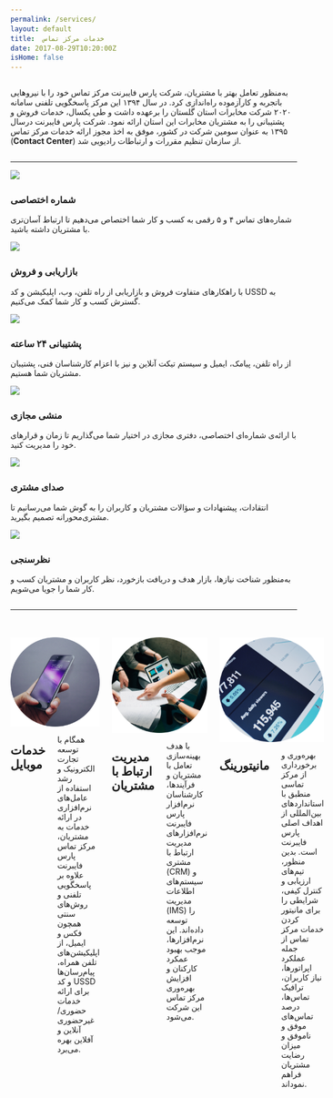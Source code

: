 ```yaml
---
permalink: /services/
layout: default
title:  خدمات مرکز تماس
date: 2017-08-29T10:20:00Z
isHome: false
---
```

<div class="row columns">
    <p>به‌منظور تعامل بهتر با مشتریان، شرکت پارس فایبرنت مرکز تماس خود را با نیروهایی باتجربه و کارآزموده راه‌اندازی کرد. در سال ۱۳۹۴ این مرکز پاسخگویی تلفنی سامانه ۲۰۲۰ شرکت مخابرات استان گلستان را برعهده داشت و طی یکسال، خدمات فروش و پشتیبانی را به مشتریان مخابرات این استان ارائه نمود. شرکت پارس فایبرنت درسال ۱۳۹۵ به عنوان سومین شرکت در کشور، موفق به اخذ مجوز ارائه خدمات مرکز تماس (<strong>Contact Center</strong>) از سازمان تنظیم مقررات و ارتباطات رادیویی شد.</p>
</div>

<div class="row column"><hr class="dotted"></div>

<div class="row small-up-1 medium-up-2 large-up-3 text-center services-callouts">
    <div class="column column-block service-mascot">
        <img src="../assets/img/specific-number.svg">
        <h3 class="feature-block-header">شماره اختصاصی</h3>
        <p>شماره‌های تماس ۴ و ۵ رقمی به کسب و کار شما اختصاص می‌دهیم تا ارتباط آسان‌تری با مشتریان داشته باشید.</p>
    </div>
    <div class="column column-block service-mascot">
        <img src="../assets/img/marketing-sales.svg">
        <h3 class="feature-block-header">بازاریابی و فروش</h3>
        <p>با راهکارهای متفاوت فروش و بازاریابی از راه تلفن، وب، اپلیکیشن و کد USSD به گسترش کسب و کار شما کمک می‌کنیم.</p>
    </div>
    <div class="column column-block service-mascot">
        <img src="../assets/img/support.svg">
        <h3 class="feature-block-header">پشتیبانی ۲۴ ساعته</h3>
        <p>از راه تلفن، پیامک، ایمیل و سیستم تیکت آنلاین و نیز با اعزام کارشناسان فنی، پشتیبان مشتریان شما هستیم.</p>
    </div>
    <div class="column column-block service-mascot">
        <img src="../assets/img/virtual-assistant.svg">
        <h3 class="feature-block-header">منشی مجازی</h3>
        <p>با ارائه‌ی شماره‌ای اختصاصی، دفتری مجازی در اختیار شما می‌گذاریم تا زمان و قرارهای خود را مدیریت کنید.</p>
    </div>
    <div class="column column-block service-mascot">
        <img src="../assets/img/customer-voice.svg">
        <h3 class="feature-block-header">صدای مشتری</h3>
        <p>انتقادات،‌ پیشنهادات و سؤالات مشتریان و کاربران را به گوش شما می‌رسانیم تا مشتری‌محورانه تصمیم بگیرید.</p>
    </div>
    <div class="column column-block service-mascot">
        <img src="../assets/img/survey.svg">
        <h3 class="feature-block-header">نظرسنجی</h3>
        <p>به‌منظور شناخت نیازها، بازار هدف و دریافت بازخورد، نظر کاربران و مشتریان کسب و کار شما را جویا می‌شویم.</p>
    </div>
</div>

<div class="row column"><hr class="dotted"><br><br></div>

<div class="row services-callouts">
    <div class="medium-10 columns medium-centered">
        <div class="large-feature">
            <div class="row">
                <div class="medium-3 medium-push-8 columns">
                    <img src="../assets/img/services-mobile.png">
                </div>
                <div class="medium-6 medium-pull-4 columns">
                    <h2 class="large-feature-header">خدمات موبایل</h2>
                    <!-- <h4 class="subheader">لورم ایپسوم متن ساختگی با تولید سادگی</h4> -->
                    <p>همگام با توسعه تجارت الکترونیک و رشد استفاده از عامل‌های نرم‌افزاری در ارائه خدمات به مشتریان، مرکز تماس پارس فایبرنت علاوه بر پاسخگویی تلفنی و روش‌های سنتی همچون فکس و ایمیل، از اپلیکیشن‌های تلفن همراه، پیام‌رسان‌ها و کد USSD برای ارائه‌ خدمات حضوری/غیرحضوری آنلاین و آفلاین بهره می‌برد.</p>
                </div>
            </div>
        </div>
        <div class="large-feature">
            <div class="row">
                <div class="medium-3 medium-offset-2 columns">
                    <img src="../assets/img/services-crm.png">
                </div>
                <div class="medium-6 end columns">
                    <h2 class="large-feature-header">مدیریت ارتباط با مشتریان</h2>
                    <!-- <h4 class="subheader">فراوان جامعه و متخصصان را می طلبد تا با نرم افزارها شناخت</h4> -->
                    <p>با هدف بهینه‌سازی تعامل با مشتریان و فرآیندها، کارشناسان نرم‌افزار پارس فایبرنت نرم‌افزارهای مدیریت ارتباط با مشتری (CRM) و سیستم‌های اطلاعات مدیریت (IMS) را توسعه داده‌اند. این نرم‌افزارها، موجب بهبود عمکرد کارکنان و افزایش بهره‌وری مرکز تماس این شرکت می‌شود.</p>
                </div>
            </div>
        </div>
        <div class="large-feature">
            <div class="row">
                <div class="medium-3 medium-push-8 columns">
                    <img src="../assets/img/services-monitoring.png">
                </div>
                <div class="medium-6 medium-pull-4 columns">
                    <h2 class="large-feature-header">مانیتورینگ</h2>
                    <!-- <h4 class="subheader">متخصصان را می طلبد تا با نرم افزارها شناخت</h4> -->
                    <p>بهره‌وری و برخورداری از مرکز تماسی منطبق با استانداردهای بین‌المللی از اهداف اصلی پارس فایبرنت است. بدین منظور، تیم‌های ارزیابی و کنترل کیفی، شرایطی را برای مانیتور کردن خدمات مرکز تماس از جمله عملکرد اپراتورها، نیاز کاربران، ترافیک تماس‌ها، درصد تماس‌های موفق و ناموفق و میزان رضایت مشتریان فراهم نمود‌اند.</p>
                </div>
            </div>
        </div>
    </div>
</div>